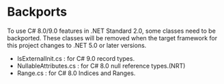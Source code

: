﻿# Backports

To use C# 8.0/9.0 features in .NET Standard 2.0, some classes need to be backported. These classes will be removed when the target framework for this project changes to .NET 5.0 or later versions.

- IsExternalInit.cs : for C# 9.0 record types.
- NullableAttributes.cs : for C# 8.0 null reference types.(NRT)
- Range.cs : for C# 8.0 Indices and Ranges.